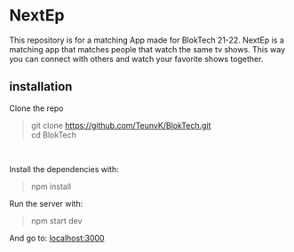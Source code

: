 # NextEp
This repository is for a matching App made for BlokTech 21-22.
NextEp is a matching app that matches people that watch the same tv shows. This way you can connect with others and watch your favorite shows together.


## installation
Clone the repo

> git clone https://github.com/TeunvK/BlokTech.git  
> cd BlokTech
<br/>

Install the dependencies with:

> npm install 

Run the server with:

> npm start dev

And go to: [localhost:3000](localhost:3000)